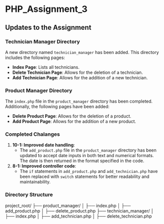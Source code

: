# PHP_Assignment_3

## Updates to the Assignment

### Technician Manager Directory

A new directory named `technician_manager` has been added. This directory includes the following pages:

- **Index Page**: Lists all technicians.  
- **Delete Technician Page**: Allows for the deletion of a technician.
- **Add Technician Page**: Allows for the addition of a new technician.  

### Product Manager Directory

The `index.php` file in the `product_manager` directory has been completed. Additionally, the following pages have been added:

- **Delete Product Page**: Allows for the deletion of a product.
- **Add Product Page**: Allows for the addition of a new product.  

### Completed Chalanges

1. **10-1: Improved date handling**:
   - The `add_product.php` file in the `product_manager` directory has been updated to accept date inputs in both text and numerical formats. The date is then returned in the format specified in the code.
2. **8-1: Improved controller code**:
   - The `if` statements in `add_product.php` and `add_technician.php` have been replaced with `switch` statements for better readability and maintainability.

### Directory Structure

project_root/ ├── product_manager/ │ ├── index.php │ ├── add_product.php │ ├── delete_product.php ├── technician_manager/ │ ├── index.php │ ├── add_technician.php │ ├── delete_technician.php
